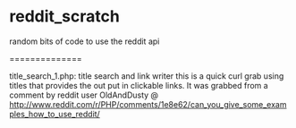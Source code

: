 reddit_scratch
==============

random bits of code to use the reddit api

==============

title_search_1.php: title search and link writer
this is a quick curl grab using titles that provides the out put in clickable links. It was grabbed from a comment by reddit user OldAndDusty @ http://www.reddit.com/r/PHP/comments/1e8e62/can_you_give_some_examples_how_to_use_reddit/

